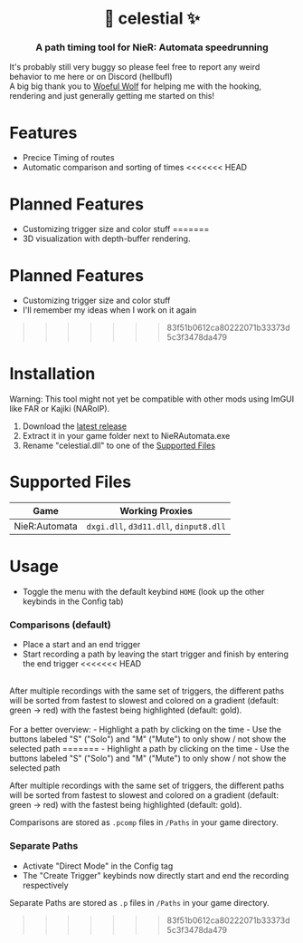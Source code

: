 <h1 align="center">🌌 celestial ✨</h1>
<h3 align="center">A path timing tool for NieR: Automata speedrunning</h3>

It's probably still very buggy so please feel free to report any weird behavior to me here or on Discord (hellbufl) \
A big big thank you to [Woeful Wolf](https://github.com/WoefulWolf/) for helping me with the hooking, rendering and just generally getting me started on this!

# Features
- Precice Timing of routes
- Automatic comparison and sorting of times
<<<<<<< HEAD

# Planned Features
- Customizing trigger size and color stuff
=======
- 3D visualization with depth-buffer rendering.

# Planned Features
- Customizing trigger size and color stuff
- I'll remember my ideas when I work on it again
>>>>>>> 83f51b0612ca80222071b33373d5c3f3478da479

# Installation
Warning: This tool might not yet be compatible with other mods using ImGUI like FAR or Kajiki (NARoIP).
1. Download the [latest release](https://github.com/Hellbufl/celestial/releases)
2. Extract it in your game folder next to NieRAutomata.exe
3. Rename "celestial.dll" to one of the [Supported Files](#supported-files)

# Supported Files
| Game          | Working Proxies                           |
| ---           | ---                                       |
| NieR:Automata | `dxgi.dll`, `d3d11.dll`, `dinput8.dll`    |

# Usage
- Toggle the menu with the default keybind `HOME` (look up the other keybinds in the Config tab)

### Comparisons (default)
- Place a start and an end trigger
- Start recording a path by leaving the start trigger and finish by entering the end trigger
<<<<<<< HEAD
<a/>
<br/>
After multiple recordings with the same set of triggers, the different paths will be sorted from fastest to slowest and colored on a gradient (default: green -> red) with the fastest being highlighted (default: gold). <br/>
<br/>
For a better overview:
- Highlight a path by clicking on the time
- Use the buttons labeled "S" ("Solo") and "M" ("Mute") to only show / not show the selected path
=======
- Highlight a path by clicking on the time
- Use the buttons labeled "S" ("Solo") and "M" ("Mute") to only show / not show the selected path


After multiple recordings with the same set of triggers, the different paths will be sorted from fastest to slowest and colored on a gradient (default: green -> red) with the fastest being highlighted (default: gold).

Comparisons are stored as `.pcomp` files in `/Paths` in your game directory.

### Separate Paths
- Activate "Direct Mode" in the Config tag
- The "Create Trigger" keybinds now directly start and end the recording respectively

Separate Paths are stored as `.p` files in `/Paths` in your game directory.
>>>>>>> 83f51b0612ca80222071b33373d5c3f3478da479
